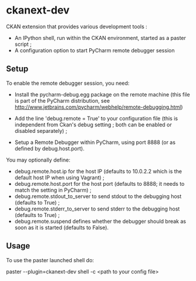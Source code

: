 ckanext-dev
===========

CKAN extension that provides various development tools :

- An IPython shell, run within the CKAN environment, started as a paster script ;
- A configuration option to start PyCharm remote debugger session

Setup
------

To enable the remote debugger session, you need:

- Install the pycharm-debug.egg package on the remote machine (this file is part of the PyCharm
  distribution, see http://www.jetbrains.com/pycharm/webhelp/remote-debugging.html)

- Add the line 'debug.remote = True' to your configuration file (this is independent from Ckan's
  debug setting ; both can be enabled or disabled separately) ;

- Setup a Remote Debugger within PyCharm, using port 8888 (or as defined by debug.host.port).

You may optionally define:
- debug.remote.host.ip for the host IP (defaults to 10.0.2.2 which is the default host IP when using Vagrant) ;
- debug.remote.host.port for the host port (defaults to 8888; it needs to match the setting in PyCharm) ;
- debug.remote.stdout_to_server to send stdout to the debugging host (defaults to True) ;
- debug.remote.stderr_to_server to send stderr to the debugging host (defaults to True) ;
- debug.remote.suspend defines whether the debugger should break as soon as it is started (defaults to False).


Usage
-----

To use the paster launched shell do:

paster --plugin=ckanext-dev shell -c &lt;path to your config file&gt;